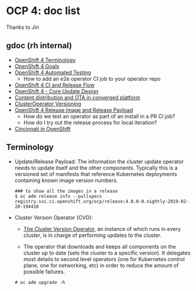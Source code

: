 # OCP 4: doc list

Thanks to Jiri

## gdoc (rh internal)

* [OpenShift 4 Terminology](https://docs.google.com/document/d/1bRuZcLzgK3w-nVABu3ylu_37XTtsG-255hFJ7Zh8-lI/edit)
* [OpenShift 4 Goals](https://docs.google.com/document/d/16JwTljY3lD3J7j-BHJByu117dRyCx03hY5exPfKMKJE/edit?ts=5b98e90d#)
* [OpenShift 4 Automated Testing](https://docs.google.com/document/d/1sn_r8QwchNLnOJRpg4M4shWzYSQ3Aif2KEIXl37JP6Q/edit)
    * How to add an e2e operator CI job to your operator repo
* [OpenShift 4 CI and Release Flow
](https://docs.google.com/document/d/1PAHSF86Un6CdG7STX-vIGbrgjVTnVpDOSBplos0U8Rk/edit?ts=5ba3d3e3)
* [OpenShift 4 - Core Update Design](https://docs.google.com/document/d/1SoIcId9VjbgXtOJ1PK1qP6uz79Qyf0AgobubnxAo9M8)
* [Content distribution and OTA in converged platform](https://docs.google.com/document/d/19nqtRuyEf1qxqxlcINkp6RNNdXjg4gX6xaGX5cUfEdM/edit)
* [ClusterOperator Versioning](https://docs.google.com/document/d/1YV_rJ6qR46_DV1s6RwobTYHX0CCE4CIBnt_VRPtN8Nw/edit#heading=h.j35cxjc8vibg)
* [OpenShift 4 Release Image and Release Payload](https://docs.google.com/document/d/1CGZVEyuloZ9oD4NUArW6dnEpi0WFc6BP2tqPSwFZTCY/edit#heading=h.1zgrwxmpgxbr)
    * How do we test an operator as part of an install in a PR CI job?
    * How do I try out the release process for local iteration?
* [Cincinnati in OpenShift](https://docs.google.com/document/d/1TMV_1qNMmobhFfV0iVY67Bv9c-9woUWtxDRk4vb5m-U/edit#heading=h.du4f4lkqahc8)
    

## Terminology

* Update/Release Payload: The information the cluster update operator needs to update itself and the other components.  Typically this is a versioned set of manifests that reference Kubernetes deployments containing known image version numbers.

    ```
    ### to show all the images in a release
    $ oc adm release info --pullspecs registry.svc.ci.openshift.org/ocp/release:4.0.0-0.nightly-2019-02-20-194410
    ```


* Cluster Version Operator (CVO): 

    * [The Cluster Version Operator](https://github.com/openshift/cluster-version-operator/), an instance of which runs in every cluster, is in charge of performing updates to the cluster. 

    * The operator that downloads and keeps all components on the cluster up to date (sets the cluster to a specific version). It delegates most details to second level operators (one for Kubernetes control plane, one for networking, etc) in order to reduce the amount of possible failures.

    ```
    # oc adm upgrade -h

    ```
